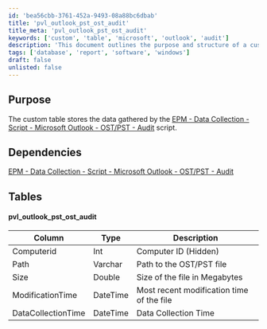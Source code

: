 ```yaml
---
id: 'bea56cbb-3761-452a-9493-08a88bc6dbab'
title: 'pvl_outlook_pst_ost_audit'
title_meta: 'pvl_outlook_pst_ost_audit'
keywords: ['custom', 'table', 'microsoft', 'outlook', 'audit']
description: 'This document outlines the purpose and structure of a custom table designed to store data collected by the EPM - Data Collection script for Microsoft Outlook OST/PST audits. It details the dependencies and the specific columns included in the table, providing a comprehensive overview for users and developers.'
tags: ['database', 'report', 'software', 'windows']
draft: false
unlisted: false
---
```


## Purpose

The custom table stores the data gathered by the [EPM - Data Collection - Script - Microsoft Outlook - OST/PST - Audit](<../scripts/Microsoft Outlook - OSTPST - Audit.md>) script.

## Dependencies

[EPM - Data Collection - Script - Microsoft Outlook - OST/PST - Audit](<../scripts/Microsoft Outlook - OSTPST - Audit.md>)

## Tables

#### pvl_outlook_pst_ost_audit

| Column              | Type     | Description                                 |
|---------------------|----------|---------------------------------------------|
| Computerid          | Int      | Computer ID (Hidden)                       |
| Path                | Varchar  | Path to the OST/PST file                   |
| Size                | Double   | Size of the file in Megabytes              |
| ModificationTime    | DateTime | Most recent modification time of the file   |
| DataCollectionTime  | DateTime | Data Collection Time                        |



